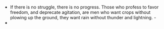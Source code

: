 - If there is no struggle, there is no progress. Those who profess to favor freedom, and deprecate agitation, are men who want crops without plowing up the ground, they want rain without thunder and lightning. -
-